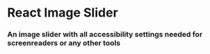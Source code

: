 # React Image Slider

### An image slider with all accessibility settings needed for screenreaders or any other tools
